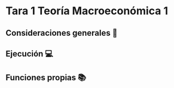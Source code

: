 # Tara 1 Teoría Macroeconómica 1

## Consideraciones generales :thinking:

## Ejecución :computer:

## Funciones propias :books:
